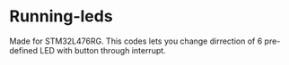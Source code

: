 # Running-leds
Made for STM32L476RG. This codes lets you change dirrection of 6 pre-defined LED with button through interrupt.
